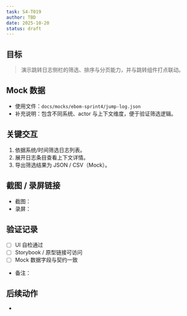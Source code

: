 ```yaml
---
task: S4-T019
author: TBD
date: 2025-10-20
status: draft
---
```


## 目标
> 演示跳转日志侧栏的筛选、排序与分页能力，并与跳转组件打点联动。

## Mock 数据
- 使用文件：`docs/mocks/ebom-sprint4/jump-log.json`
- 补充说明：包含不同系统、actor 与上下文维度，便于验证筛选逻辑。

## 关键交互
1. 依据系统/时间筛选日志列表。
2. 展开日志条目查看上下文详情。
3. 导出筛选结果为 JSON / CSV（Mock）。

## 截图 / 录屏链接
- 截图：
- 录屏：

## 验证记录
- [ ] UI 自检通过
- [ ] Storybook / 原型链接可访问
- [ ] Mock 数据字段与契约一致
- 备注：

## 后续动作
- 

